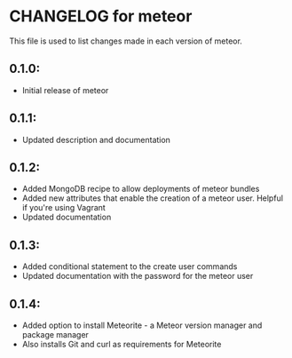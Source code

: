 # CHANGELOG for meteor

This file is used to list changes made in each version of meteor.

## 0.1.0:

* Initial release of meteor

## 0.1.1:

* Updated description and documentation

## 0.1.2:

* Added MongoDB recipe to allow deployments of meteor bundles
* Added new attributes that enable the creation of a meteor user. Helpful if you're using Vagrant
* Updated documentation

## 0.1.3:

* Added conditional statement to the create user commands
* Updated documentation with the password for the meteor user

## 0.1.4:

* Added option to install Meteorite - a Meteor version manager and package manager
* Also installs Git and curl as requirements for Meteorite

